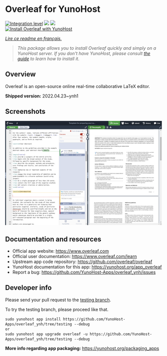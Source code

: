 <!--
N.B.: This README was automatically generated by https://github.com/YunoHost/apps/tree/master/tools/README-generator
It shall NOT be edited by hand.
-->

# Overleaf for YunoHost

[![Integration level](https://dash.yunohost.org/integration/overleaf.svg)](https://dash.yunohost.org/appci/app/overleaf) ![](https://ci-apps.yunohost.org/ci/badges/overleaf.status.svg) ![](https://ci-apps.yunohost.org/ci/badges/overleaf.maintain.svg)  
[![Install Overleaf with YunoHost](https://install-app.yunohost.org/install-with-yunohost.svg)](https://install-app.yunohost.org/?app=overleaf)

*[Lire ce readme en français.](./README_fr.md)*

> *This package allows you to install Overleaf quickly and simply on a YunoHost server.
If you don't have YunoHost, please consult [the guide](https://yunohost.org/#/install) to learn how to install it.*

## Overview

Overleaf is an open-source online real-time collaborative LaTeX editor. 

**Shipped version:** 2022.04.23~ynh1



## Screenshots

![](./doc/screenshots/screenshot.png)

## Documentation and resources

* Official app website: https://www.overleaf.com
* Official user documentation: https://www.overleaf.com/learn
* Upstream app code repository: https://github.com/overleaf/overleaf
* YunoHost documentation for this app: https://yunohost.org/app_overleaf
* Report a bug: https://github.com/YunoHost-Apps/overleaf_ynh/issues

## Developer info

Please send your pull request to the [testing branch](https://github.com/YunoHost-Apps/overleaf_ynh/tree/testing).

To try the testing branch, please proceed like that.
```
sudo yunohost app install https://github.com/YunoHost-Apps/overleaf_ynh/tree/testing --debug
or
sudo yunohost app upgrade overleaf -u https://github.com/YunoHost-Apps/overleaf_ynh/tree/testing --debug
```

**More info regarding app packaging:** https://yunohost.org/packaging_apps